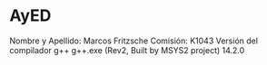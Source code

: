 # AyED

Nombre y Apellido: Marcos Fritzsche
Comisión: K1043
Versión del compilador g++
g++.exe (Rev2, Built by MSYS2 project) 14.2.0
